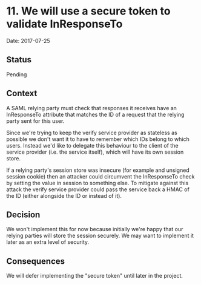 # 11. We will use a secure token to validate InResponseTo

Date: 2017-07-25

## Status

Pending

## Context

A SAML relying party must check that responses it receives have an InResponseTo
attribute that matches the ID of a request that the relying party sent for this
user.

Since we're trying to keep the verify service provider as stateless as possible
we don't want it to have to remember which IDs belong to which users. Instead
we'd like to delegate this behaviour to the client of the service provider
(i.e. the service itself), which will have its own session store.

If a relying party's session store was insecure (for example and unsigned
session cookie) then an attacker could circumvent the InResponseTo check by
setting the value in session to something else. To mitigate against this attack
the verify service provider could pass the service back a HMAC of the ID
(either alongside the ID or instead of it).

## Decision

We won't implement this for now because initially we're happy that our relying
parties will store the session securely. We may want to implement it later as
an extra level of security.

## Consequences

We will defer implementing the "secure token" until later in the project.

